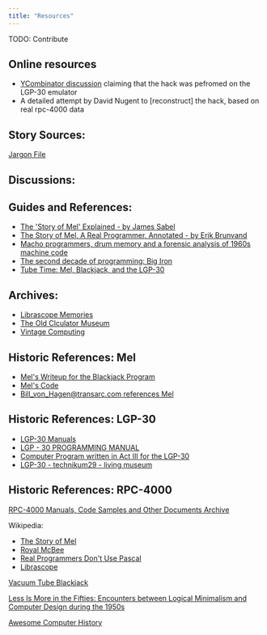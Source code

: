 ```yaml
---
title: "Resources"
---
```


TODO: Contribute

## Online resources

- [YCombinator discussion] claiming that the hack was pefromed on the LGP-30 emulator
- A detailed attempt by David Nugent to [reconstruct] the hack, based on real rpc-4000 data

## Story Sources:

[Jargon File](http://www.catb.org/jargon/)

## Discussions:

[YCombinator discussion]:https://news.ycombinator.com/item?id=20489273

## Guides and References:

- [The 'Story of Mel' Explained - by James Sabel](https://jamesseibel.com/the-story-of-mel/)
- [The Story of Mel, A Real Programmer, Annotated - by Erik Brunvand](https://www.cs.utah.edu/~elb/folklore/mel-annotated/mel-annotated.html)
- [Macho programmers, drum memory and a forensic analysis of 1960s machine code](https://www.freecodecamp.org/news/macho-programmers-drum-memory-and-a-forensic-analysis-of-1960s-machine-code-6c5da6a40244/)
- [The second decade of programming: Big Iron](https://hackernoon.com/https-medium-com-it-explained-for-normal-people-big-iron-6aee4e32ed51)
- [Tube Time: Mel, Blackjack, and the LGP-30](http://tubetime.us/index.php/2014/06/14/mel-blackjack-and-the-lgp-30/)

## Archives:

- [Librascope Memories](https://librascopememories.blogspot.com/)
- [The Old Clculator Museum](https://www.oldcalculatormuseum.com/index.html])
- [Vintage Computing](http://www.e-basteln.de/computing/)

## Historic References: Mel

- [Mel's Writeup for the Blackjack Program](http://bitsavers.trailing-edge.com/pdf/royalPrecision/RPC-4000/programWriteups/W1-01.0_Blackjack_Game.pdf)
- [Mel's Code](https://www.bemorehealthy.com/LGP-30Computer/The30.htm)
- [Bill_von_Hagen@transarc.com references Mel](http://foldoc.org/pub/misc/MelKaye.txt)

## Historic References: LGP-30

- [LGP-30 Manuals](http://www.bitsavers.org/pdf/royalPrecision/LGP-30/)
- [LGP - 30 PROGRAMMING MANUAL](http://ed-thelen.org/comp-hist/lgp-30-man.html)
- [Computer Program written in Act III for the LGP-30](https://theworld.com/~reinhold/comp-hist/actiiisample.html)
- [LGP-30 - technikum29 - living museum](https://technikum29.de/en/computer/lgp30)

## Historic References: RPC-4000

[RPC-4000 Manuals, Code Samples and Other Documents Archive](http://www.bitsavers.org/pdf/royalPrecision/RPC-4000/)

Wikipedia:

- [The Story of Mel](https://en.wikipedia.org/wiki/The_Story_of_Mel)
- [Royal McBee](https://en.wikipedia.org/wiki/Royal_Typewriter_Company#Computers)
- [Real Programmers Don't Use Pascal](https://en.wikipedia.org/wiki/Real_Programmers_Don%27t_Use_Pascal)
- [Librascope](https://en.wikipedia.org/wiki/Librascope)

[Vacuum Tube Blackjack](https://twitter.com/ewbarnard/status/1034892590003482626?ref_src=twsrc%5Etfw)

[Less Is More in the Fifties: Encounters between Logical Minimalism and Computer Design during the 1950s](https://hal.univ-lille.fr/hal-01345592v3/document)

[Awesome Computer History](https://github.com/watson/awesome-computer-history)
